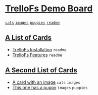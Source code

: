 # [TrelloFs Demo Board](https://trello.com/b/23HXX6Gr/trellofs-demo-board)

[`cats`](Labels/cats.md) [`images`](Labels/images.md) [`puppies`](Labels/puppies.md) [`readme`](Labels/readme.md)

## [A List of Cards](A_List_of_Cards/README.md)

- [TrelloFs Installation](A_List_of_Cards/TrelloFs_Installation.md) `readme`
- [TrelloFs Features](A_List_of_Cards/TrelloFs_Features.md) `readme`

## [A Second List of Cards](A_Second_List_of_Cards/README.md)

- [A card with an image](A_Second_List_of_Cards/A_card_with_an_image.md) `cats` `images`
- [This one has a puppy](A_Second_List_of_Cards/This_one_has_a_puppy.md) `images` `puppies`